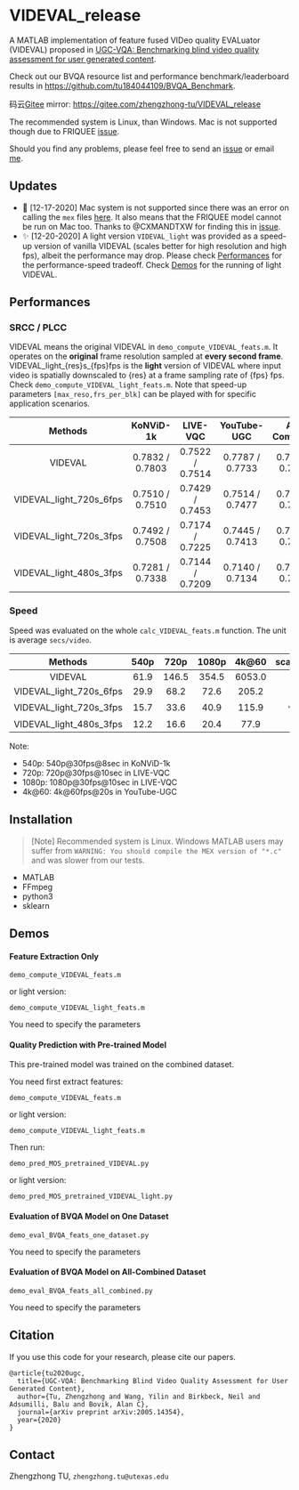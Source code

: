 # VIDEVAL_release
A MATLAB implementation of feature fused VIDeo quality EVALuator (VIDEVAL) proposed in [UGC-VQA: Benchmarking blind video quality assessment for user generated content](https://arxiv.org/abs/2005.14354).

Check out our BVQA resource list and performance benchmark/leaderboard results in https://github.com/tu184044109/BVQA_Benchmark.

码云[Gitee](https://gitee.com/) mirror: https://gitee.com/zhengzhong-tu/VIDEVAL_release

The recommended system is Linux, than Windows. Mac is not supported though due to FRIQUEE [issue](https://github.com/vztu/VIDEVAL_release/issues/5).

Should you find any problems, please feel free to send an [issue](https://github.com/vztu/BVQA_Benchmark/issues) or email [me](mailto:zhengzhong.tu@utexas.edu).

## Updates

- :bug: [12-17-2020] Mac system is not supported since there was an error on calling the `mex` files [here](https://github.com/vztu/VIDEVAL_release/tree/master/include/matlabPyrTools/MEX). It also means that the FRIQUEE model cannot be run on Mac too. Thanks to @CXMANDTXW for finding this in [issue](https://github.com/vztu/VIDEVAL_release/issues/5).
- :sparkles: [12-20-2020] A light version `VIDEVAL_light` was provided as a speed-up version of vanilla VIDEVAL (scales better for high resolution and high fps), albeit the performance may drop. Please check [Performances](#performances) for the performance-speed tradeoff. Check [Demos](#demos) for the running of light VIDEVAL.


## Performances

### SRCC / PLCC

VIDEVAL means the original VIDEVAL in `demo_compute_VIDEVAL_feats.m`. It operates on the __original__ frame resolution sampled at __every second frame__.
VIDEVAL_light_{res}s_{fps}fps is the __light__ version of VIDEVAL where input video is spatially downscaled to {res} at a frame sampling rate of {fps} fps. Check `demo_compute_VIDEVAL_light_feats.m`. Note that speed-up parameters `[max_reso,frs_per_blk]` can be played with for specific application scenarios.

|    Methods   | KoNViD-1k | LIVE-VQC             | YouTube-UGC         | All-Combined |
|:------------:|:---------------------:|:--------------------:|:-------------------:|:------------:|
| VIDEVAL      | 0.7832 / 0.7803 | 0.7522 / 0.7514  | 0.7787 / 0.7733 | 0.7960 / 0.7939  |
| VIDEVAL_light_720s_6fps | 0.7510 / 0.7510 | 0.7429 / 0.7453 | 0.7514 / 0.7477 | 0.7621 / 0.7689  | 
| VIDEVAL_light_720s_3fps | 0.7492 / 0.7508 | 0.7174 / 0.7225  | 0.7445 / 0.7413  | 0.7584 / 0.7666 |
| VIDEVAL_light_480s_3fps | 0.7281 / 0.7338 | 0.7144 / 0.7209  | 0.7140 / 0.7134 | 0.7462 / 0.7537  |

### Speed

Speed was evaluated on the whole `calc_VIDEVAL_feats.m` function. The unit is average `secs/video`. 

|    Methods   |  540p | 720p | 1080p | 4k@60 | scalability |
|:-----------:|:----:|:----:|:------:|:--------:|:------------:|
| VIDEVAL      |   61.9   |  146.5   |  354.5   |  6053.0   | :snail: :cursing_face: |
| VIDEVAL_light_720s_6fps | 29.9 | 68.2 | 72.6 | 205.2 | :bullettrain_front: :sweat_smile: |
| VIDEVAL_light_720s_3fps | 15.7 | 33.6 | 40.9 | 115.9 | :airplane:	:astonished:	
| VIDEVAL_light_480s_3fps | 12.2 | 16.6 | 20.4 | 77.9  | 	:rocket: :blush: |

Note:
- 540p: 540p@30fps@8sec in KoNViD-1k
- 720p: 720p@30fps@10sec in LIVE-VQC
- 1080p: 1080p@30fps@10sec in LIVE-VQC
- 4k@60: 4k@60fps@20s in YouTube-UGC

## Installation

> [Note] Recommended system is Linux. Windows MATLAB users may suffer from `WARNING: You should compile the MEX version of "*.c"` and was slower from our tests.

* MATLAB
* FFmpeg
* python3
* sklearn

## Demos

#### Feature Extraction Only

```
demo_compute_VIDEVAL_feats.m
```

or light version:
```
demo_compute_VIDEVAL_light_feats.m
```
You need to specify the parameters

#### Quality Prediction with Pre-trained Model

This pre-trained model was trained on the combined dataset.

You need first extract features:
```
demo_compute_VIDEVAL_feats.m
```
or light version:
```
demo_compute_VIDEVAL_light_feats.m
```

Then run:
```
demo_pred_MOS_pretrained_VIDEVAL.py
```
or light version:
```
demo_pred_MOS_pretrained_VIDEVAL_light.py
```

#### Evaluation of BVQA Model on One Dataset

```
demo_eval_BVQA_feats_one_dataset.py
```
You need to specify the parameters

#### Evaluation of BVQA Model on All-Combined Dataset

```
demo_eval_BVQA_feats_all_combined.py
```
You need to specify the parameters

## Citation

If you use this code for your research, please cite our papers.

```
@article{tu2020ugc,
  title={UGC-VQA: Benchmarking Blind Video Quality Assessment for User Generated Content},
  author={Tu, Zhengzhong and Wang, Yilin and Birkbeck, Neil and Adsumilli, Balu and Bovik, Alan C},
  journal={arXiv preprint arXiv:2005.14354},
  year={2020}
}
```

## Contact
Zhengzhong TU, ```zhengzhong.tu@utexas.edu```
